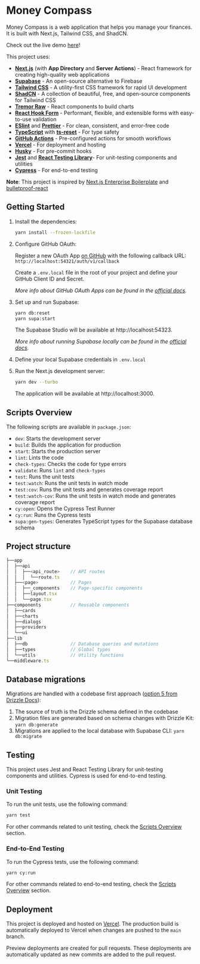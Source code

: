 # Money Compass

Money Compass is a web application that helps you manage your finances. It is built with Next.js, Tailwind CSS, and ShadCN.

Check out the live demo [here](https://money-compass-seven.vercel.app/)!

This project uses:

- **[Next.js](https://nextjs.org/)** (with **App Directory** and **Server Actions**) - React framework for creating high-quality web applications
- **[Supabase](https://supabase.io/)** - An open-source alternative to Firebase
- **[Tailwind CSS](https://tailwindcss.com/)** - A utility-first CSS framework for rapid UI development
- **[ShadCN](https://ui.shadcn.com/)** - A collection of beautiful, free, and open-source components for Tailwind CSS
- **[Tremor Raw](https://www.tremor.so/)** - React components to build charts
- **[React Hook Form](https://react-hook-form.com/)** - Performant, flexible, and extensible forms with easy-to-use validation
- **[ESlint](https://eslint.org/)** and **[Prettier](https://prettier.io/)** - For clean, consistent, and error-free code
- **[TypeScript](https://www.typescriptlang.org/)** with **[ts-reset](https://github.com/total-typescript/ts-reset)** - For type safety
- **[GitHub Actions](https://github.com/features/actions)** - Pre-configured actions for smooth workflows
- **[Vercel](https://vercel.com/)** - For deployment and hosting
- **[Husky](https://typicode.github.io/husky/)** - For pre-commit hooks
- **[Jest](https://jestjs.io/)** and **[React Testing Library](https://testing-library.com/docs/react-testing-library/intro/)**- For unit-testing components and utilities
- **[Cypress](https://www.cypress.io/)** - For end-to-end testing

**Note**: This project is inspired by [Next.js Enterprise Boilerplate](https://github.com/Blazity/next-enterprise/tree/main) and [bulletproof-react](https://github.com/alan2207/bulletproof-react.)

## Getting Started

1. Install the dependencies:

   ```bash
   yarn install --frozen-lockfile
   ```

2. Configure GitHub OAuth:

   Register a new OAuth App [on GitHub](https://github.com/settings/developers) with the following callback URL: `http://localhost:54321/auth/v1/callback`

   Create a `.env.local` file in the root of your project and define your GitHub Client ID and Secret.

   _More info about GitHub OAuth Apps can be found in the [official docs](https://docs.github.com/en/apps/creating-github-apps/registering-a-github-app/registering-a-github-app)._

3. Set up and run Supabase:

   ```bash
   yarn db:reset
   yarn supa:start
   ```

   The Supabase Studio will be available at http://localhost:54323.

   _More info about running Supabase locally can be found in the [official docs](https://supabase.com/docs/guides/local-development/cli/getting-started#running-supabase-locally)._

4. Define your local Supabase credentials in `.env.local`

5. Run the Next.js development server:

   ```bash
   yarn dev --turbo
   ```

   The application will be available at http://localhost:3000.

## Scripts Overview

The following scripts are available in `package.json`:

- `dev`: Starts the development server
- `build`: Builds the application for production
- `start`: Starts the production server
- `lint`: Lints the code
- `check-types`: Checks the code for type errors
- `validate`: Runs `lint` and `check-types`
- `test`: Runs the unit tests
- `test:watch`: Runs the unit tests in watch mode
- `test:cov`: Runs the unit tests and generates coverage report
- `test:watch-cov`: Runs the unit tests in watch mode and generates coverage report
- `cy:open`: Opens the Cypress Test Runner
- `cy:run`: Runs the Cypress tests
- `supa:gen-types`: Generates TypeScript types for the Supabase database schema

## Project structure

```js
├──app
│  ├──api
│  │  ├──<api_route>    // API routes
│  │  │  └──route.ts
│  ├──<page>            // Pages
│  │  ├──_components    // Page-specific components
│  │  ├──layout.tsx
│  │  └──page.tsx
├──components           // Reusable components
│  ├──cards
│  ├──charts
│  ├──dialogs
│  ├──providers
│  └──ui
├──lib
│  ├──db                // Database queries and mutations
│  ├──types             // Global types
│  └──utils             // Utility functions
└──middleware.ts
```

## Database migrations

Migrations are handled with a codebase first approach ([option 5 from Drizzle Docs](https://orm.drizzle.team/docs/migrations)):

1. The source of truth is the Drizzle schema defined in the codebase
2. Migration files are generated based on schema changes with Drizzle Kit: `yarn db:generate`
3. Migrations are applied to the local database with Supabase CLI: `yarn db:migrate`

## Testing

This project uses Jest and React Testing Library for unit-testing components and utilities. Cypress is used for end-to-end testing.

### Unit Testing

To run the unit tests, use the following command:

```bash
yarn test
```

For other commands related to unit testing, check the [Scripts Overview](#scripts-overview) section.

### End-to-End Testing

To run the Cypress tests, use the following command:

```bash
yarn cy:run
```

For other commands related to end-to-end testing, check the [Scripts Overview](#scripts-overview) section.

## Deployment

This project is deployed and hosted on [Vercel](https://vercel.com/). The production build is automatically deployed to Vercel when changes are pushed to the `main` branch.

Preview deployments are created for pull requests. These deployments are automatically updated as new commits are added to the pull request.
